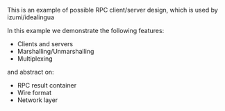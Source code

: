 This is an example of possible RPC client/server design, which is used by izumi/idealingua

In this example we demonstrate the following features:

- Clients and servers
- Marshalling/Unmarshalling
- Multiplexing 

and abstract on:

- RPC result container
- Wire format
- Network layer
